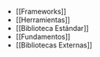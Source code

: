 + [[Frameworks]]
+ [[Herramientas]]
+ [[Biblioteca Estándar]]
+ [[Fundamentos]]
+ [[Bibliotecas Externas]]
